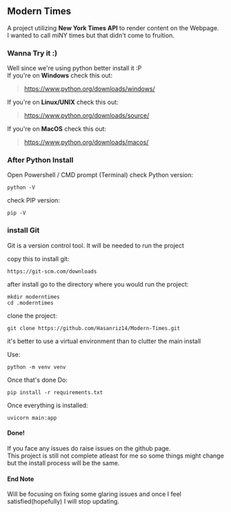 
## Modern Times
A project utilizing **New York Times API** to render content on the Webpage. <br/>
I wanted to call miNY times but that didn't come to fruition.

### Wanna Try it :)

Well since we're using python better install it :P <br/>
If you're on **Windows** check this out: <br/>

>https://www.python.org/downloads/windows/

If you're on **Linux/UNIX** check this out: <br/>

>https://www.python.org/downloads/source/

If you're on **MacOS** check this out: <br/>
>https://www.python.org/downloads/macos/

### After Python Install

Open Powershell / CMD prompt (Terminal)
check Python version: 

```
python -V
```
check PIP version:
```
pip -V
```

### install Git 

Git is a version control tool. 
It will be needed to run the project

copy this to install git:
```
https://git-scm.com/downloads
```

after install go to the directory where you would run the project:
```
mkdir moderntimes
cd .moderntimes
```

clone the project:
```
git clone https://github.com/Hasanriz14/Modern-Times.git
```

it's better to use a virtual environment than to clutter the main install

Use:
```
python -m venv venv
```

Once that's done 
Do:
```
pip install -r requirements.txt
```

Once everything is installed:
```
uvicorn main:app 
```

#### Done!

If you face any issues do raise issues on the github page. <br/>
This project is still not complete atleast for me so some things might change but the install process will be the same.

#### End Note
Will be focusing on fixing some glaring issues and once I feel satisfied(hopefully) I will stop updating.
